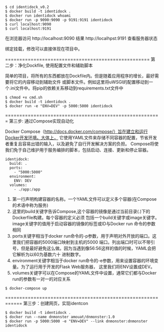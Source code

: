 ```shell
$ cd identidock_v0.2
$ docker build -t identidock .
$ docker run identidock whoami
$ docker run -p 9090:9090 -p 9191:9191 identidock
$ curl localhost:9090
$ curl localhost:9191
```
在浏览器访问
http://localhost:9090 结果
http://localhpst:9191 查看服务器状态


绑定挂载，修改可以直接体现在项目中。

===================================================
第二步：净化Dockfile, 使用配置文件和辅助脚本

简单的项目，将所有的东西都放在Dockfile内。但是随着应用程序的增长，最好需要将它的内容移动到辅助文件
或脚本文件。例如这里将uWSGI的配置移动到一个.ini文件中。将pip的依赖关系移动到requirements.txt文件中

```shell
$ chmod +x cmd.sh
$ docker build -t identidock .
$ docker run -e "ENV=DEV" -p 5000:5000 identidock
```

=======================================================
第三步: 通过Compose实现自动化

Docker Compose（http://docs.docker.com/compose/）旨在建立和运行Docker开发环境。大体上，
它使用YAML文件来存储不同容器的配置，节省开发者重复且容易出错的输入，以及避免了自行开发解决方案的负担。
Compose将使我们免于自己维护用于服务编排的脚本，包括启动、连接、更新和停止容器。

```shell
identidock:
  build: .
  ports:
    - "5000:5000"
  environment:
    ENV: DEV
  volumes:
    - ./app:/app
```

1. 第一行声明构建容器的名称。一个YAML文件可以定义多个容器(在Compose的术语中称为服务)
2. 这里的build关键字告诉Compose,这个容器的镜像是通过当前目录(.)下的Dockerfile构建。每个容器的定义必须
包括一个build关键字或image关键字。image关键字的值用于启动容器的镜像的标签或ID与Docker run 命令的参数相同
3. ports关键字相当于docker run命令的-p参数，用于声明对外开放的端口。这里我们把容器的5000端口映射到主机的5000
端口。列出端口时可以不带引号，但是最好避免这么做。因为当遇到像56:56这样的值的时候，YAML会把它解析为以60为基数六十
进制数字。
4. environment关键字相当于docker run命令的-e参数，用来设置容器的环境变量。为了运行用于开发的Flask Web服务器，
这里我们将ENV设置成DEV。
5. volumes关键字可以在Compose的YAML文件中设置，通常它们都与Docker run的参数有一对一的对应关系

```shell
$ docker-compose up
```

============================================================
第三步：创建网页，实现identcon

```shell
$ docker build -t identidock .
$ docker run --name dnmonster amouat/dnmonster:1.0
$ docker run -p 5000:5000 -e "ENV=DEV" --link dnmonster:dnmonster identidock

